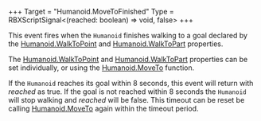 +++
Target = "Humanoid.MoveToFinished"
Type = RBXScriptSignal<(reached: boolean) => void, false>
+++

This event fires when the `Humanoid` finishes walking to a goal declared by the [Humanoid.WalkToPoint](https://developer.roblox.com/api-reference/property/Humanoid/WalkToPoint) and [Humanoid.WalkToPart](https://developer.roblox.com/api-reference/property/Humanoid/WalkToPart) properties.The [Humanoid.WalkToPoint](https://developer.roblox.com/api-reference/property/Humanoid/WalkToPoint) and [Humanoid.WalkToPart](https://developer.roblox.com/api-reference/property/Humanoid/WalkToPart) properties can be set individually, or using the [Humanoid.MoveTo](https://developer.roblox.com/api-reference/function/Humanoid/MoveTo) function.If the `Humanoid` reaches its goal within 8 seconds, this event will return with *reached* as true. If the goal is not reached within 8 seconds the `Humanoid` will stop walking and *reached* will be false. This timeout can be reset be calling [Humanoid.MoveTo](https://developer.roblox.com/api-reference/function/Humanoid/MoveTo) again within the timeout period.